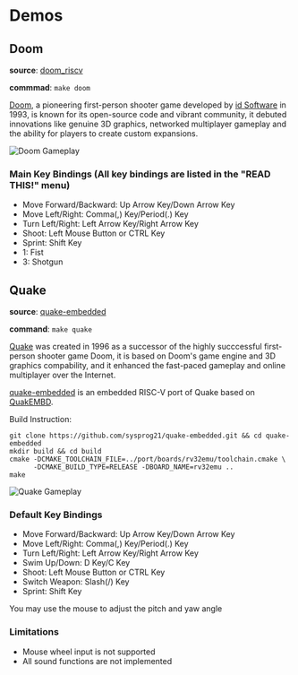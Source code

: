 # Demos

## Doom
**source**: [doom_riscv](https://github.com/smunaut/doom_riscv)

**commmad**: `make doom`

[Doom](https://en.wikipedia.org/wiki/Doom_(franchise)), a pioneering first-person shooter game developed by [id Software](https://en.wikipedia.org/wiki/Id_Software) in 1993, is known for its open-source code and vibrant community, it debuted innovations like genuine 3D graphics, networked multiplayer gameplay and the ability for players to create custom expansions. 

![Doom Gameplay](https://imgur.com/bLc5LG8.gif)

### Main Key Bindings (All key bindings are listed in the "READ THIS!" menu)
* Move Forward/Backward: Up Arrow Key/Down Arrow Key
* Move Left/Right: Comma(,) Key/Period(.) Key
* Turn Left/Right: Left Arrow Key/Right Arrow Key
* Shoot: Left Mouse Button or CTRL Key
* Sprint: Shift Key
* 1: Fist
* 3: Shotgun

## Quake
**source**: [quake-embedded](https://github.com/sysprog21/quake-embedded/)

**command**: `make quake`

[Quake](https://en.wikipedia.org/wiki/Quake_(series)) was created in 1996 as a successor of the highly succcessful first-person shooter game Doom, it is based on Doom's game engine and 3D graphics compability, and it enhanced the fast-paced gameplay and online multiplayer over the Internet. 

[quake-embedded](https://github.com/sysprog21/quake-embedded/) is an embedded RISC-V port of Quake based on [QuakEMBD](https://github.com/FantomJAC/quakembd).

Build Instruction:
```shell
git clone https://github.com/sysprog21/quake-embedded.git && cd quake-embedded
mkdir build && cd build
cmake -DCMAKE_TOOLCHAIN_FILE=../port/boards/rv32emu/toolchain.cmake \
      -DCMAKE_BUILD_TYPE=RELEASE -DBOARD_NAME=rv32emu ..
make
```

![Quake Gameplay](https://imgur.com/gXKb7D0.gif)

### Default Key Bindings
* Move Forward/Backward: Up Arrow Key/Down Arrow Key
* Move Left/Right: Comma(,) Key/Period(.) Key
* Turn Left/Right: Left Arrow Key/Right Arrow Key
* Swim Up/Down: D Key/C Key
* Shoot: Left Mouse Button or CTRL Key
* Switch Weapon: Slash(/) Key
* Sprint: Shift Key

You may use the mouse to adjust the pitch and yaw angle

### Limitations
* Mouse wheel input is not supported
* All sound functions are not implemented
